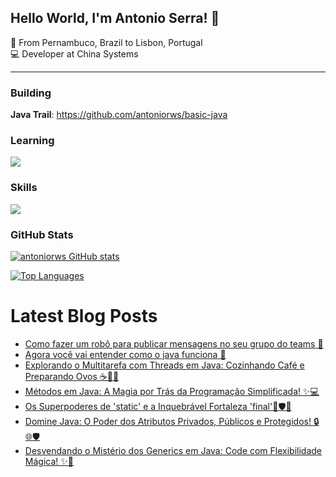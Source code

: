 ## Hello World, I'm Antonio Serra! :wave: 
:round_pushpin: From Pernambuco, Brazil to Lisbon, Portugal
</br>
:computer: Developer at China Systems 
</br>

-----------------------

### Building 
**Java Trail**: https://github.com/antoniorws/basic-java

### Learning 
<p align="left">
  <a href="https://skillicons.dev">
    <img src="https://skillicons.dev/icons?i=react" />
  </a>
</p>

### Skills
<p align="left">
  <a href="https://skillicons.dev">
    <img src="https://skillicons.dev/icons?i=git,java,javascript,mysql,firebase,html,css" />
  </a>
</p>

### GitHub Stats

<a href="http://www.github.com/antoniorws"><img src="https://github-readme-stats.vercel.app/api?username=antoniorws&show_icons=true&title_color=ffffff&text_color=ffffff&icon_color=f97316&bg_color=38404b&hide_border=true&show_icons=true" alt="antoniorws GitHub stats" /></a>

<a href="https://github.com/antoniorws" align="left"><img src="https://github-readme-stats.vercel.app/api/top-langs/?username=antoniorws&langs_count=10&title_color=ffffff&text_color=ffffff&icon_color=f97316&bg_color=38404b&hide_border=true&locale=en&custom_title=Top%20%Languages" alt="Top Languages" /></a>

 # Latest Blog Posts
- [Como fazer um robô para publicar mensagens no seu grupo do teams 🚀 ](https://dev.to/antoniorws/como-fazer-um-robo-para-publicar-mensagens-no-seu-grupo-do-teams-1nd6) 
- [Agora você vai entender como o java funciona 🚀 ](https://dev.to/antoniorws/agora-voce-vai-entender-como-o-java-funciona-23pj)
- [Explorando o Multitarefa com Threads em Java: Cozinhando Café e Preparando Ovos ☕🍳🧵](https://dev.to/antoniorws/explorando-o-multitarefa-com-threads-em-java-cozinhando-cafe-e-preparando-ovos-1ilm)
- [Métodos em Java: A Magia por Trás da Programação Simplificada! ✨💻](https://dev.to/antoniorws/metodos-em-java-a-magia-por-tras-da-programacao-simplificada-292f)
- [Os Superpoderes de 'static' e a Inquebrável Fortaleza 'final'🚀🛡️🔮](https://dev.to/antoniorws/os-superpoderes-de-static-e-a-inquebravel-fortaleza-final-4jci)
- [Domine Java: O Poder dos Atributos Privados, Públicos e Protegidos! 🔒🌐🛡️](https://dev.to/antoniorws/desvendando-os-segredos-dos-atributos-em-java-privados-publicos-e-protegidos-5d1p)
- [Desvendando o Mistério dos Generics em Java: Code com Flexibilidade Mágica! ✨🚀](https://dev.to/antoniorws/desvendando-o-misterio-dos-generics-em-java-code-com-flexibilidade-magica-3hmb)

